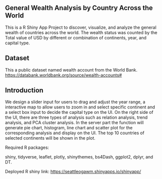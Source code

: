 ## General Wealth Analysis by Country Across the World

This is a R Shiny App Project to discover, visualize, and analyze the general wealth of countries across the world. The wealth status was counted by the Total value of USD by different or combination of continents, year, and capital type.

## Dataset

This a public dataset named wealth account from the World Bank. 
https://databank.worldbank.org/source/wealth-accounts#

## Introduction

We design a slider input for users to drag and adjust the year range, a interactive map to allow users to zoom in and select specific continent and a select box input to decide the capital type on the UI. On the right side of the UI, there are three types of analysis such as relation analysis, trend analysis, and PCA cluster analysis. In the server part the function will generate pie chart, histogram, line chart and scatter plot for the corresponding analysis and display on the UI. The top 10 countries of selected continents will be shown in the plot.

Required R packages: 

shiny, tidyverse, leaflet, plotly, shinythemes, bs4Dash, ggplot2, dplyr, and DT.

Deployed R shiny link: 
https://seattleogawm.shinyapps.io/shinyapp/
